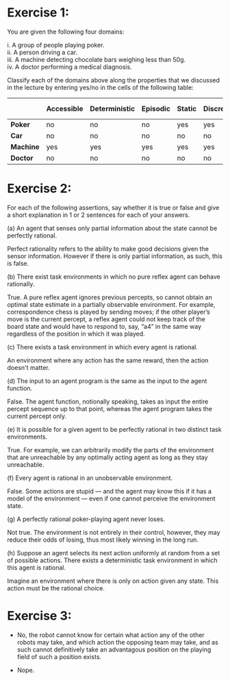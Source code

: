 # Exercise 1:

You are given the following four domains:

i. A group of people playing poker.  
ii. A person driving a car.  
iii. A machine detecting chocolate bars weighing less than 50g.  
iv. A doctor performing a medical diagnosis.

Classify each of the domains above along the properties that we discussed in the lecture by entering yes/no in the cells of the following table:

|                | Accessible | Deterministic | Episodic | Static | Discrete | Single agent |
|----------------|------------|---------------|----------|--------|----------|--------------|
| **Poker**      | no         | no            | no       | yes    | yes      | no           |
| **Car**        | no         | no            | no       | no     | no       | no           |
| **Machine**    | yes        | yes           | yes      | yes    | yes      | yes          |
| **Doctor**     | no         | no            | no       | no     | no       | yes          |

# Exercise 2:

For each of the following assertions, say whether it is true or false and give a short explanation in 1 or 2 sentences for each of your answers.

(a) An agent that senses only partial information about the state cannot be perfectly rational.

Perfect rationality refers to the ability to make good decisions given the sensor information. However if there is only partial information, as such, this is false.

(b) There exist task environments in which no pure reflex agent can behave rationally.

True. A pure reflex agent ignores previous percepts, so cannot obtain an optimal state estimate in a partially observable environment. For example, correspondence chess is played by sending moves; if the other player’s move is the current percept, a reflex agent could not keep track of the board state and would have to respond to, say, “a4” in the same way regardless of the position in which it was played.

(c) There exists a task environment in which every agent is rational.

An environment where any action has the same reward, then the action doesn't matter.

(d) The input to an agent program is the same as the input to the agent function.

False. The agent function, notionally speaking, takes as input the entire percept sequence up to that point, whereas the agent program takes the current percept only.

(e) It is possible for a given agent to be perfectly rational in two distinct task environments.

True. For example, we can arbitrarily modify the parts of the environment that are unreachable by any optimally acting agent as long as they stay unreachable.

(f) Every agent is rational in an unobservable environment.

False. Some actions are stupid — and the agent may know this if it has a model of the environment — even if one cannot perceive the environment state.

(g) A perfectly rational poker-playing agent never loses.

Not true. The environment is not entirely in their control, however, they may reduce their odds of losing, thus most likely winning in the long run.

(h) Suppose an agent selects its next action uniformly at random from a set of possible actions. There exists a deterministic task environment in which this agent is rational.

Imagine an environment where there is only on action given any state. This action must be the rational choice.

# Exercise 3:

 - No, the robot cannot know for certain what action any of the other robots may take, and which action the opposing team may take, and as such cannot definitively take an advantagous position on the playing field of such a position exists.

 - Nope.

